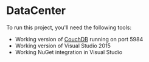# DataCenter

To run this project, you'll need the following tools:

* Working version of [CouchDB](http://couchdb.apache.org/) running on port 5984
* Working version of Visual Studio 2015
* Working NuGet integration in Visual Studio

